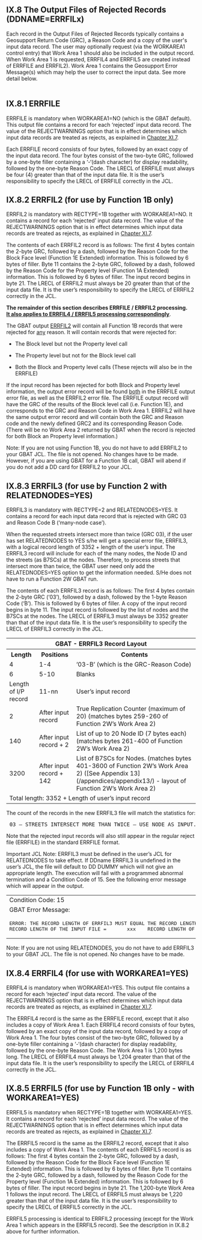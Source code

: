 <h2>IX.8  The Output Files of Rejected Records (DDNAME=ERRFILx)</h2>

Each record in the Output Files of Rejected Records typically contains a Geosupport Return Code (GRC), a Reason Code and a copy of the user's input data record.  The user may optionally request (via the WORKAREA1 control entry) that Work Area 1 should also be included in the output record.  When Work Area 1 is requested, ERRFIL4 and ERRFIL5 are created instead of ERRFILE and ERRFIL2).  Work Area 1 contains the Geosupport Error Message(s) which may help the user to correct the input data.  See more detail below.
<br><br>

<!-- ## <span id="chapterIX.8.1">IX.8.1  ERRFILE not working used IX.8.2 instead. investigate later - commented out </span>  -->
## IX.8.1  ERRFILE <span class="subSection_header" id="chapterIX.8.1"></span>
ERRFILE is mandatory when WORKAREA1=NO (which is the GBAT default).  This output file contains a record for each ‘rejected’ input data record.  The value of the REJECTWARNINGS option that is in effect determines which input data records are treated as rejects, as explained in [Chapter XI.7](/chapters/chapterXI/section07/).

Each ERRFILE record consists of four bytes, followed by an exact copy of the input data record.  The four bytes consist of the two-byte GRC, followed by a one-byte filler containing a ‘-‘(dash character) for display readability, followed by the one-byte Reason Code.  The LRECL of ERRFILE must always be four (4) greater than that of the input data file.  It is the user’s responsibility to specify the LRECL of ERRFILE correctly in the JCL.

## IX.8.2  ERRFIL2 <span class="subSection_header" id="chapterIX.8.2">(for use by Function 1B only)</span>
ERRFIL2 is mandatory with RECTYPE=1B together with WORKAREA1=NO.  It contains a record for each ‘rejected’ input data record.  The value of the REJECTWARNINGS option that is in effect determines which input data records are treated as rejects, as explained in [Chapter XI.7](/chapters/chapterXI/section07/).

The contents of each ERRFIL2 record is as follows:  The first 4 bytes contain the 2-byte GRC, followed by a dash, followed by the Reason Code for the Block Face level (Function 1E Extended) information. This is followed by 6 bytes of filler. Byte 11 contains the 2-byte GRC, followed by a dash, followed by the Reason Code for the Property level (Function 1A Extended) information. This is followed by 6 bytes of filler. The input record begins in byte 21. The LRECL of ERRFIL2 must always be 20 greater than that of the input data file.  It is the user’s responsibility to specify the LRECL of ERRFIL2 correctly in the JCL.

**The remainder of this section describes ERRFILE / ERRFIL2 processing.**  
<u>**It also applies to ERRFIL4 / ERRFIL5 processing correspondingly**</u>.

The GBAT output <u>ERRFIL2</u> will contain all Function 1B records that were rejected for <u>any</u> reason.  It will contain records that were rejected for:

 * The Block level but not the Property level call

 * The Property level but not for the Block level call

 * Both the Block and Property level calls (These rejects will also be in the ERRFILE)  

If the input record has been rejected for both Block and Property level information, the output error record will be found <u>both</u> in the ERRFILE output error file, as well as the ERRFIL2 error file.  The ERRFILE output record will have the GRC of the results of the Block level call (i.e. Function 1E), and corresponds to the GRC and Reason Code in Work Area 1.  ERRFIL2 will have the same output error record and will contain both the GRC and Reason code and the newly defined GRC2 and its corresponding Reason Code.   (There will be no Work Area 2 returned by GBAT when the record is rejected for both Block an Property level information.)

Note:  If you are not using Function 1B, you do not have to add ERRFIL2 to your GBAT JCL.  The file is not opened.  No changes have to be made.  However, if you are using GBAT for a Function 1B call, GBAT will abend if you do not add a DD card for ERRFIL2 to your JCL.


## IX.8.3  ERRFIL3 <span class="subSection_header" id="chapterIX.8.3">(for use by Function 2 with RELATEDNODES=YES)</span>
ERRFIL3 is mandatory with RECTYPE=2 and RELATEDNODES=YES.  It contains a record for each  input data record that is rejected with GRC 03 and Reason Code B (‘many-node case’).

When the requested streets intersect more than twice (GRC 03), if the user has set RELATEDNODES to YES s/he will get a special error file, ERRFIL3, with a logical record length of 3352 + length of the user’s input.  The ERRFIL3 record will include for each of the many nodes, the Node ID and the streets (as B7SCs) at the nodes.  Therefore, to process streets that intersect more than twice, the GBAT user need only add the RELATEDNODES=YES option to get the information needed.  S/He does not have to run a Function 2W GBAT run.

The contents of each ERRFIL3 record is as follows:  The first 4 bytes contain the 2-byte GRC (‘03’), followed by a dash, followed by the 1-byte Reason Code (‘B’). This is followed by 6 bytes of filler. A copy of the  input record begins in byte 11. The input record is followed by the list of nodes and the B7SCs at the nodes.  The LRECL of ERRFIL3 must always be 3352 greater than that of the input data file.  It is the user’s responsibility to specify the LRECL of ERRFIL3 correctly in the JCL.  



<table  style="width:100%">

<tr>
  <th colspan="3">GBAT - ERRFIL3 Record Layout</th>
 </tr>
<tr>
  <th>Length</th>
  <th>Positions</th>
  <th>Contents</th>
 </tr>
 <tr>
  <td>4</td>
  <td>1-4</td>
  <td>’03-B’ (which is the GRC-Reason Code)</td>
 </tr>

 <tr>
  <td>6</td>
  <td>5-10</td>
  <td>Blanks</td>
 </tr>

 <tr>
  <td>Length of I/P record</td>
  <td>11-nn </td>
  <td>User’s input record</td>
 </tr>

 <tr>
  <td>2</td>
  <td>After input record</td>
  <td>True Replication Counter (maximum of 20)
(matches bytes 259-260 of Function 2W’s Work Area 2) </td>
 </tr>

 <tr>
  <td>140</td>
  <td>After input record + 2</td>
  <td>List of up to 20 Node ID (7 bytes each)
(matches bytes 261-400 of Function 2W’s Work Area 2) </td>
 </tr>

 <tr>
  <td>3200</td>
  <td>After input record + 142</td>
  <td>List of B7SCs for Nodes.  
(matches bytes 401-3600 of Function 2W’s Work Area 2)
([See Appendix 13](/appendices/appendix13/) - layout of Function 2W’s Work Area 2) </td>
 </tr>
 <tr>
 <td colspan="3">Total length: 3352 + Length of user’s input record</td>
 </tr>

</table>  

The count of the records in the new ERRFIL3 file will match the statistics for:
<pre class="pdfPre"> 03 – STREETS INTERSECT MORE THAN TWICE – USE NODE AS INPUT.</pre>

Note that the rejected input records will also still appear in the regular reject file (ERRFILE) in  the standard ERRFILE format.

Important JCL Note: ERRFIL3 must be defined in the user’s JCL for RELATEDNODES to take effect.  If DDname ERRFIL3 is undefined in the user’s JCL, the file will default to DD DUMMY which will not give an appropriate length.  The execution will fail with a programmed abnormal termination and a Condition Code of 15.  See the following error message which will appear in the output.


<table>
<tr><td>Condition Code: 15</td></tr>
<tr><td>GBAT Error Message:</td></tr>
<tr><td><pre class="pdfPre">ERROR: THE RECORD LENGTH OF ERRFIL3 MUST EQUAL THE RECORD LENGTH OF THE INPUT FILE PLUS 3352.
RECORD LENGTH OF THE INPUT FILE =       xxx    RECORD LENGTH OF ERRFIL3 =   yyy </pre></td></tr>
</table>

Note:  If you are not using RELATEDNODES, you do not have to add ERRFIL3 to your GBAT JCL.  The file is not opened.  No changes have to be made.

## IX.8.4  ERRFIL4 <span class="subSection_header" id="chapterIX.8.1">(for use with WORKAREA1=YES)</span>
ERRFIL4 is mandatory when WORKAREA1=YES.  This output file contains a record for each ‘rejected’ input data record.  The value of the REJECTWARNINGS option that is in effect determines which input data records are treated as rejects, as explained in [Chapter XI.7](/chapters/chapterXI/section07/).

The ERRFIL4 record is the same as the ERRFILE record, except that it also includes a copy of Work Area 1.  Each ERRFIL4 record consists of four bytes, followed by an exact copy of the input data record, followed by a copy of Work Area 1.  The four bytes consist of the two-byte GRC, followed by a one-byte filler containing a ‘-‘(dash character) for display readability, followed by the one-byte Reason Code.  The Work Area 1 is 1,200 bytes long.  The LRECL of ERRFIL4 must always be 1,204 greater than that of the input data file.  It is the user’s responsibility to specify the LRECL of ERRFIL4 correctly in the JCL.


## IX.8.5  ERRFIL5 <span class="subSection_header" id="chapterIX.8.5">(for use by Function 1B only - with WORKAREA1=YES)</span>
ERRFIL5 is mandatory when RECTYPE=1B together with WORKAREA1=YES.  It contains a record for each ‘rejected’ input data record.  The value of the REJECTWARNINGS option that is in effect determines which input data records are treated as rejects, as explained in [Chapter XI.7](/chapters/chapterXI/section07/).

The  ERRFIL5 record is the same as the ERRFIL2 record, except that it also includes a copy of Work Area 1.  The contents of each ERRFIL5 record is as follows:  The first 4 bytes contain the 2-byte GRC, followed by a dash, followed by the Reason Code for the Block Face level (Function 1E Extended) information. This is followed by 6 bytes of filler. Byte 11 contains the 2-byte GRC, followed by a dash, followed by the Reason Code for the Property level (Function 1A Extended) information. This is followed by 6 bytes of filler. The input record begins in byte 21. The 1,200-byte Work Area 1 follows the input record.  The LRECL of ERRFIL5 must always be 1,220 greater than that of the input data file.  It is the user’s responsibility to specify the LRECL of ERRFIL5 correctly in the JCL.

ERRFIL5 processing is identical to ERRFIL2 processing (except for the Work Area 1 which appears in the ERRFIL5 record).  See the description in IX.8.2 above for further information.   
